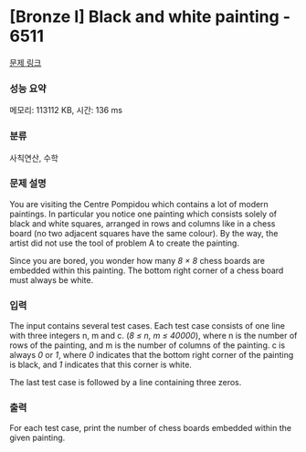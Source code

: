 # [Bronze I] Black and white painting - 6511 

[문제 링크](https://www.acmicpc.net/problem/6511) 

### 성능 요약

메모리: 113112 KB, 시간: 136 ms

### 분류

사칙연산, 수학

### 문제 설명

<p>You are visiting the Centre Pompidou which contains a lot of modern paintings. In particular you notice one painting which consists solely of black and white squares, arranged in rows and columns like in a chess board (no two adjacent squares have the same colour). By the way, the artist did not use the tool of problem A to create the painting.</p>

<p>Since you are bored, you wonder how many <em>8 × 8</em> chess boards are embedded within this painting. The bottom right corner of a chess board must always be white.</p>

### 입력 

 <p>The input contains several test cases. Each test case consists of one line with three integers n, m and c. (<em>8 ≤ n, m ≤ 40000</em>), where n is the number of rows of the painting, and m is the number of columns of the painting. c is always <em>0</em> or <em>1</em>, where <em>0</em> indicates that the bottom right corner of the painting is black, and <em>1</em> indicates that this corner is white.</p>

<p>The last test case is followed by a line containing three zeros.</p>

### 출력 

 <p>For each test case, print the number of chess boards embedded within the given painting.</p>


